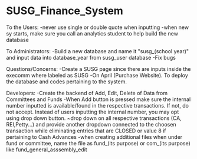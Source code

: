 # SUSG_Finance_System
To the Users:
-never use single or double quote when inputting
-when new sy starts, make sure you call an analytics student to help build the new database

To Administrators:
-Build a new database and name it "susg_(school year)" and input data into database_year from susg_user database
-Fix bugs

Questions/Concerns:
-Create a SUSG page since there are inputs inside the execomm where labeled as SUSG
-On April (Purchase Website). To deploy the database and codes pertaining to the system.

Developers:
-Create the backend of Add, Edit, Delete of Data from Committees and Funds
-When Add button is pressed make sure the internal number inputted is available/found in the respective transactions. If not, do not accept. Instead of users inputting the internal number, you may opt using drop down button. ~drop down on all respective transactions (CA, REI,Petty...) and provide another dropdown connected to the choosen transaction while eliminating entries that are CLOSED or value 8 if pertaining to Cash Advances
-when creating additional files when under fund or committee, name the file as fund_(its purpose) or com_(its purpose) like fund_general_asssembly_edit
